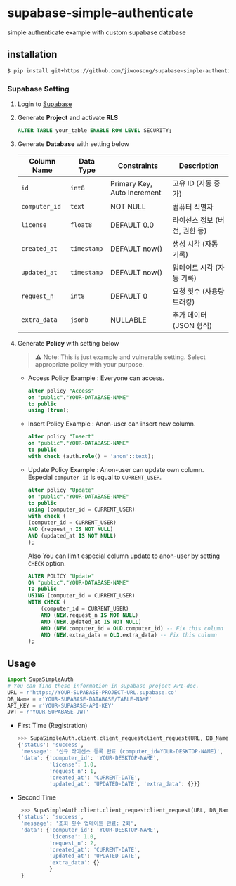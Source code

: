 # supabase-simple-authenticate
simple authenticate example with custom supabase database

## installation

```bash
$ pip install git+https://github.com/jiwoosong/supabase-simple-authenticate.git@v0.0.1
```

### Supabase Setting
1. Login to [Supabase](https://supabase.com/)
2. Generate **Project** and activate **RLS**
   ```sql
   ALTER TABLE your_table ENABLE ROW LEVEL SECURITY;
   ```
3. Generate **Database** with setting below

   | Column Name   | Data Type   | Constraints | Description |
   |--------------|------------|-------------|-------------|
   | `id`         | `int8` | Primary Key, Auto Increment | 고유 ID (자동 증가) |
   | `computer_id` | `text` | NOT NULL | 컴퓨터 식별자 |
   | `license`    | `float8` | DEFAULT 0.0 | 라이선스 정보 (버전, 권한 등) |
   | `created_at` | `timestamp` | DEFAULT now() | 생성 시각 (자동 기록) |
   | `updated_at` | `timestamp` | DEFAULT now() | 업데이트 시각 (자동 기록) |
   | `request_n`  | `int8` | DEFAULT 0 | 요청 횟수 (사용량 트래킹) |
   | `extra_data` | `jsonb` | NULLABLE | 추가 데이터 (JSON 형식) |

4. Generate **Policy** with setting below
   > ⚠️ Note: This is just example and vulnerable setting. Select appropriate policy with your purpose.
   * Access Policy Example : Everyone can access.
       ```sql
       alter policy "Access"
       on "public"."YOUR-DATABASE-NAME"
       to public
       using (true);
       ```
   * Insert Policy Example : Anon-user can insert new column.
       ```sql
       alter policy "Insert"
       on "public"."YOUR-DATABASE-NAME"
       to public
       with check (auth.role() = 'anon'::text);
       ```
   * Update Policy Example : Anon-user can update own column. Especial `computer-id` is equal to `CURRENT_USER`.
       ```sql
       alter policy "Update"
       on "public"."YOUR-DATABASE-NAME"
       to public
       using (computer_id = CURRENT_USER)
       with check (
       (computer_id = CURRENT_USER) 
       AND (request_n IS NOT NULL) 
       AND (updated_at IS NOT NULL)
       );
       ```
     Also You can limit especial column update to anon-user by setting `CHECK` option.
       ```sql
       ALTER POLICY "Update"
       ON "public"."YOUR-DATABASE-NAME"
       TO public
       USING (computer_id = CURRENT_USER)
       WITH CHECK (
           (computer_id = CURRENT_USER)
           AND (NEW.request_n IS NOT NULL) 
           AND (NEW.updated_at IS NOT NULL)
           AND (NEW.computer_id = OLD.computer_id) -- Fix this column 
           AND (NEW.extra_data = OLD.extra_data) -- Fix this column
       );
       ```

## Usage

```python
import SupaSimpleAuth
# You can find these information in supabase project API-doc.
URL = r'https://YOUR-SUPABASE-PROJECT-URL.supabase.co'
DB_Name = r'YOUR-SUPABASE-DATABASE/TABLE-NAME'
API_KEY = r'YOUR-SUPABASE-API-KEY'
JWT = r'YOUR-SUPABASE-JWT'
```
* First Time (Registration)
   ```python
   >>> SupaSimpleAuth.client.client_requestclient_request(URL, DB_Name, API_KEY, JWT, init_license=1.0, init_extra_data=None)
   {'status': 'success',
    'message': '신규 라이선스 등록 완료 (computer_id=YOUR-DESKTOP-NAME)',
    'data': {'computer_id': 'YOUR-DESKTOP-NAME',
             'license': 1.0,
             'request_n': 1,
             'created_at': 'CURRENT-DATE',
             'updated_at': 'UPDATED-DATE', 'extra_data': {}}}
   ```
* Second Time
   ```python
    >>> SupaSimpleAuth.client.client_requestclient_request(URL, DB_Name, API_KEY, JWT, init_license=1.0, init_extra_data=None)
   {'status': 'success',
    'message': '조회 횟수 업데이트 완료: 2회',
    'data': {'computer_id': 'YOUR-DESKTOP-NAME',
             'license': 1.0,
             'request_n': 2,
             'created_at': 'CURRENT-DATE',
             'updated_at': 'UPDATED-DATE',
             'extra_data': {}
             }
    }
   ```